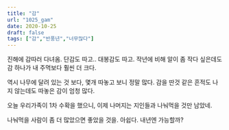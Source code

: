 ```yaml
---
title: "감"
url: "1025_gam"
date: 2020-10-25
draft: false
tags: ["감","반풍년","너무많다"]
---
```

진해에 감따러 다녀옴. 단감도 따고.. 대봉감도 따고.
작년에 비해 알이 좀 작다 싶은데도 감 하나가 내 주먹보다 훨씬 더 크다.

역시 나무에 달려 있는 것 보다, 몇개 따놓고 보니 정말 많다.
감을 딴것 같은 흔적도 나지 않는데도 따놓은 감이 엄청 많다.

오늘 우리가족이 1차 수확을 했으니,
이제 나머지는 지인들과 나눠먹을 것만 남았네.

나눠먹을 사람이 좀 더 많았으면 좋았을 것을.
아쉽다. 내년엔 가능할까?
